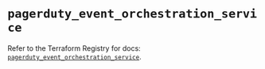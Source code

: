 # `pagerduty_event_orchestration_service`

Refer to the Terraform Registry for docs: [`pagerduty_event_orchestration_service`](https://registry.terraform.io/providers/pagerduty/pagerduty/3.11.2/docs/resources/event_orchestration_service).

